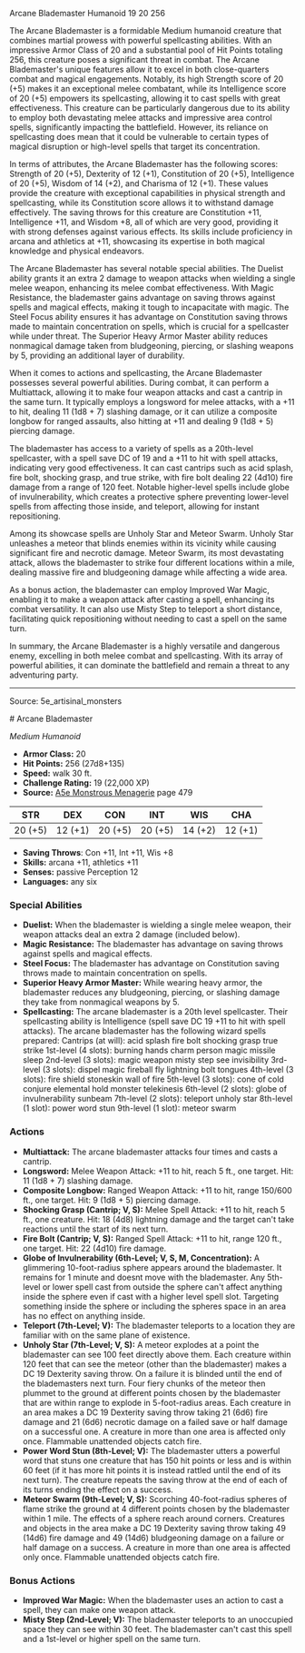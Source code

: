<MonsterName/>Arcane Blademaster</MonsterName>
<CreatureType/>Humanoid</CreatureType>
<CR/>19</CR>
<AC/>20</AC>
<HP/>256</HP>
<summary>The Arcane Blademaster is a formidable Medium humanoid creature that combines martial prowess with powerful spellcasting abilities. With an impressive Armor Class of 20 and a substantial pool of Hit Points totaling 256, this creature poses a significant threat in combat. The Arcane Blademaster's unique features allow it to excel in both close-quarters combat and magical engagements. Notably, its high Strength score of 20 (+5) makes it an exceptional melee combatant, while its Intelligence score of 20 (+5) empowers its spellcasting, allowing it to cast spells with great effectiveness. This creature can be particularly dangerous due to its ability to employ both devastating melee attacks and impressive area control spells, significantly impacting the battlefield. However, its reliance on spellcasting does mean that it could be vulnerable to certain types of magical disruption or high-level spells that target its concentration.</summary>

<detail>

In terms of attributes, the Arcane Blademaster has the following scores: Strength of 20 (+5), Dexterity of 12 (+1), Constitution of 20 (+5), Intelligence of 20 (+5), Wisdom of 14 (+2), and Charisma of 12 (+1). These values provide the creature with exceptional capabilities in physical strength and spellcasting, while its Constitution score allows it to withstand damage effectively. The saving throws for this creature are Constitution +11, Intelligence +11, and Wisdom +8, all of which are very good, providing it with strong defenses against various effects. Its skills include proficiency in arcana and athletics at +11, showcasing its expertise in both magical knowledge and physical endeavors.

The Arcane Blademaster has several notable special abilities. The Duelist ability grants it an extra 2 damage to weapon attacks when wielding a single melee weapon, enhancing its melee combat effectiveness. With Magic Resistance, the blademaster gains advantage on saving throws against spells and magical effects, making it tough to incapacitate with magic. The Steel Focus ability ensures it has advantage on Constitution saving throws made to maintain concentration on spells, which is crucial for a spellcaster while under threat. The Superior Heavy Armor Master ability reduces nonmagical damage taken from bludgeoning, piercing, or slashing weapons by 5, providing an additional layer of durability.

When it comes to actions and spellcasting, the Arcane Blademaster possesses several powerful abilities. During combat, it can perform a Multiattack, allowing it to make four weapon attacks and cast a cantrip in the same turn. It typically employs a longsword for melee attacks, with a +11 to hit, dealing 11 (1d8 + 7) slashing damage, or it can utilize a composite longbow for ranged assaults, also hitting at +11 and dealing 9 (1d8 + 5) piercing damage.

The blademaster has access to a variety of spells as a 20th-level spellcaster, with a spell save DC of 19 and a +11 to hit with spell attacks, indicating very good effectiveness. It can cast cantrips such as acid splash, fire bolt, shocking grasp, and true strike, with fire bolt dealing 22 (4d10) fire damage from a range of 120 feet. Notable higher-level spells include globe of invulnerability, which creates a protective sphere preventing lower-level spells from affecting those inside, and teleport, allowing for instant repositioning.

Among its showcase spells are Unholy Star and Meteor Swarm. Unholy Star unleashes a meteor that blinds enemies within its vicinity while causing significant fire and necrotic damage. Meteor Swarm, its most devastating attack, allows the blademaster to strike four different locations within a mile, dealing massive fire and bludgeoning damage while affecting a wide area.

As a bonus action, the blademaster can employ Improved War Magic, enabling it to make a weapon attack after casting a spell, enhancing its combat versatility. It can also use Misty Step to teleport a short distance, facilitating quick repositioning without needing to cast a spell on the same turn.

In summary, the Arcane Blademaster is a highly versatile and dangerous enemy, excelling in both melee combat and spellcasting. With its array of powerful abilities, it can dominate the battlefield and remain a threat to any adventuring party.</detail>



---

Source: 5e_artisinal_monsters

<statblock>
# Arcane Blademaster

*Medium* *Humanoid*

- **Armor Class:** 20
- **Hit Points:** 256 (27d8+135)
- **Speed:** walk 30 ft.
- **Challenge Rating:** 19 (22,000 XP)
- **Source:** [A5e Monstrous Menagerie](https://enpublishingrpg.com/products/level-up-monstrous-menagerie-a5e) page 479

| STR | DEX | CON | INT | WIS | CHA |
| --- | --- | --- | --- | --- | --- |
| 20 (+5) | 12 (+1) | 20 (+5) | 20 (+5) | 14 (+2) | 12 (+1) |

- **Saving Throws**: Con +11, Int +11, Wis +8
- **Skills:** arcana +11, athletics +11
- **Senses:** passive Perception 12
- **Languages:** any six

### Special Abilities

- **Duelist:** When the blademaster is wielding a single melee weapon, their weapon attacks deal an extra 2 damage (included below).
- **Magic Resistance:** The blademaster has advantage on saving throws against spells and magical effects.
- **Steel Focus:** The blademaster has advantage on Constitution saving throws made to maintain concentration on spells.
- **Superior Heavy Armor Master:** While wearing heavy armor, the blademaster reduces any bludgeoning, piercing, or slashing damage they take from nonmagical weapons by 5.
- **Spellcasting:** The arcane blademaster is a 20th level spellcaster. Their spellcasting ability is Intelligence (spell save DC 19
 +11 to hit with spell attacks). The arcane blademaster has the following wizard spells prepared:
 Cantrips (at will): acid splash
 fire bolt
 shocking grasp
 true strike
 1st-level (4 slots): burning hands
 charm person
 magic missile
 sleep
 2nd-level (3 slots): magic weapon
 misty step
 see invisibility
 3rd-level (3 slots): dispel magic
 fireball
 fly
 lightning bolt
 tongues
 4th-level (3 slots): fire shield
 stoneskin
 wall of fire
 5th-level (3 slots): cone of cold
 conjure elemental
 hold monster
 telekinesis
 6th-level (2 slots): globe of invulnerability
 sunbeam
 7th-level (2 slots): teleport
 unholy star
 8th-level (1 slot): power word stun
 9th-level (1 slot): meteor swarm

### Actions

- **Multiattack:** The arcane blademaster attacks four times and casts a cantrip.
- **Longsword:** Melee Weapon Attack: +11 to hit, reach 5 ft., one target. Hit: 11 (1d8 + 7) slashing damage.
- **Composite Longbow:** Ranged Weapon Attack: +11 to hit, range 150/600 ft., one target. Hit: 9 (1d8 + 5) piercing damage.
- **Shocking Grasp (Cantrip; V, S):** Melee Spell Attack: +11 to hit, reach 5 ft., one creature. Hit: 18 (4d8) lightning damage  and the target can't take reactions until the start of its next turn.
- **Fire Bolt (Cantrip; V, S):** Ranged Spell Attack: +11 to hit, range 120 ft., one target. Hit: 22 (4d10) fire damage.
- **Globe of Invulnerability (6th-Level; V, S, M, Concentration):** A glimmering 10-foot-radius sphere appears around the blademaster. It remains for 1 minute and doesnt move with the blademaster. Any 5th-level or lower spell cast from outside the sphere can't affect anything inside the sphere  even if cast with a higher level spell slot. Targeting something inside the sphere or including the spheres space in an area has no effect on anything inside.
- **Teleport (7th-Level; V):** The blademaster teleports to a location they are familiar with on the same plane of existence.
- **Unholy Star (7th-Level; V, S):** A meteor explodes at a point the blademaster can see 100 feet directly above them. Each creature within 120 feet that can see the meteor (other than the blademaster) makes a DC 19 Dexterity saving throw. On a failure  it is blinded until the end of the blademasters next turn. Four fiery chunks of the meteor then plummet to the ground at different points chosen by the blademaster that are within range  to explode in 5-foot-radius areas. Each creature in an area makes a DC 19 Dexterity saving throw  taking 21 (6d6) fire damage and 21 (6d6) necrotic damage on a failed save or half damage on a successful one. A creature in more than one area is affected only once. Flammable unattended objects catch fire.
- **Power Word Stun (8th-Level; V):** The blademaster utters a powerful word that stuns one creature that has 150 hit points or less and is within 60 feet (if it has more hit points  it is instead rattled until the end of its next turn). The creature repeats the saving throw at the end of each of its turns  ending the effect on a success.
- **Meteor Swarm (9th-Level; V, S):** Scorching 40-foot-radius spheres of flame strike the ground at 4 different points chosen by the blademaster within 1 mile. The effects of a sphere reach around corners. Creatures and objects in the area make a DC 19 Dexterity saving throw  taking 49 (14d6) fire damage and 49 (14d6) bludgeoning damage on a failure or half damage on a success. A creature in more than one area is affected only once. Flammable unattended objects catch fire.

### Bonus Actions

- **Improved War Magic:** When the blademaster uses an action to cast a spell, they can make one weapon attack.
- **Misty Step (2nd-Level; V):** The blademaster teleports to an unoccupied space they can see within 30 feet. The blademaster can't cast this spell and a 1st-level or higher spell on the same turn.


</statblock>


